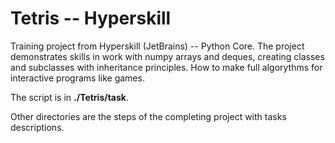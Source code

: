 # Tetris -- Hyperskill
Training project from Hyperskill (JetBrains) -- Python Core. The project demonstrates skills in work with numpy arrays and deques, creating classes and subclasses with inheritance principles. How to make full algorythms for interactive programs like games.

The script is in **./Tetris/task**.

Other directories are the steps of the completing project with tasks descriptions.
